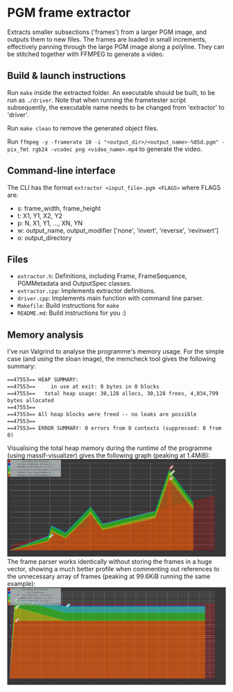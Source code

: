 # PGM frame extractor

Extracts smaller subsections ('frames') from a larger PGM image, and outputs them to new files.
The frames are loaded in small increments, effectively panning through the large PGM image along a polyline.
They can be stitched together with FFMPEG to generate a video.

## Build & launch instructions

Run `make` inside the extracted folder. An executable should be built, to be run as `./driver`. Note that when running the frametester
script subsequently, the executable name needs to be changed from 'extractor' to 'driver'.

Run `make clean` to remove the generated object files.

Run `ffmpeg -y -framerate 10 -i "<output_dir>/<output_name>-%05d.pgm" -pix_fmt rgb24 -vcodec png <video_name>.mp4` to generate the video.


## Command-line interface

The CLI has the format `extractor <input_file>.pgm <FLAGS>` where FLAGS are:

- s: frame_width, frame_height
- t: X1, Y1, X2, Y2
- p: N, X1, Y1, ..., XN, YN
- w: output_name, output_modifier ['none', 'invert', 'reverse', 'revinvert']
- o: output_directory


## Files

- `extractor.h`: Definitions, including Frame, FrameSequence, PGMMetadata and OutputSpec classes.
- `extractor.cpp`: Implements extractor definitions.
- `driver.cpp`: Implements main function with command line parser.
- `Makefile`: Build instructions for `make`
- `README.md`: Build instructions for you :)

## Memory analysis

I've run Valgrind to analyse the programme's memory usage. For the simple case (and using the sloan image), the memcheck
tool gives the following summary:
```
==47553== HEAP SUMMARY:
==47553==     in use at exit: 0 bytes in 0 blocks
==47553==   total heap usage: 30,128 allocs, 30,128 frees, 4,034,799 bytes allocated
==47553== 
==47553== All heap blocks were freed -- no leaks are possible
==47553== 
==47553== ERROR SUMMARY: 0 errors from 0 contexts (suppressed: 0 from 0)
```
Visualising the total heap memory during the runtime of the programme (using massif-visualizer) gives the following graph (peaking at 1.4MiB):
![Writing frames with std::vector](assets/withvector.png)
The frame parser works identically without storing the frames in a huge vector, showing a much better profile when commenting out
references to the unnecessary array of frames (peaking at 99.6KiB running the same example):
![Writing frames without std::vector](assets/withoutvector.png)